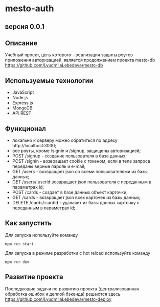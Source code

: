 # mesto-auth
## версия 0.0.1

## Описание
Учебный проект, цель которого - реализация защиты роутов приложения авторизацией, является продолжением проекта mesto-db https://github.com/LyudmilaLebedeva/mesto-db

## Используемые технологии
- JavaScript
- Node.js
- Express.js
- MongoDB
- API.REST

## Функционал
- локально к серверу можно обратиться по адресу http://localhost:3000;
- все роуты, кроме /signin и /signup, защищены авторизацией;
- POST /signup - создание пользователя в базе данных;
- POST /signin - возвращает cookie с токеном, если в теле запроса переданы верные пароль и e-mail;
- GET /users - возвращает json со всеми пользователями из базы данных;
- GET /users/:userId возвращает json пользователя с переданным в параметрах id;
- POST /cards - создает в базе данных объект карточки;
- GET /cards - возвращает json всех карточек из базы данных;
- DELETE /cards/:cardId - удалаяет из базы данных карточку с переданным в параметрах id;

## Как запустить
Для запуска используйте команду 
```
npm run start
```
Для запуска в режиме разработки с hot reload используйте команду 
```
npm run dev
```

## Развитие проекта
Последующие задачи по развитию проекта (централизованная обработка ошибок и деплой бэкенда) решаются здесь https://github.com/LyudmilaLebedeva/mesto-deploy
